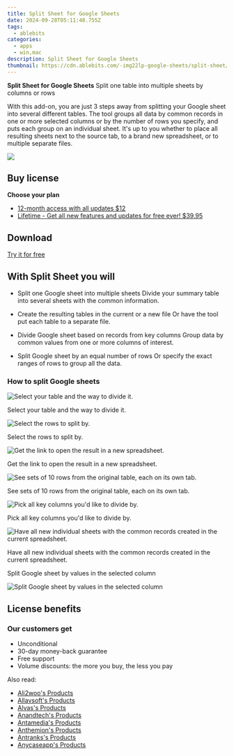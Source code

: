 ```yaml
---
title: Split Sheet for Google Sheets
date: 2024-09-28T05:11:48.755Z
tags: 
  - ablebits
categories: 
  - apps
  - win,mac
description: Split Sheet for Google Sheets
thumbnail: https://cdn.ablebits.com/-img22lp-google-sheets/split-sheet/header-cover.webp
---
```


**Split Sheet for Google Sheets**
Split one table into multiple sheets by columns or rows

With this add-on, you are just 3 steps away from splitting your Google sheet into several different tables. The tool groups all data by common records in one or more selected columns or by the number of rows you specify, and puts each group on an individual sheet. It's up to you whether to place all resulting sheets next to the source tab, to a brand new spreadsheet, or to multiple separate files.

![](https://cdn.ablebits.com/-img22lp-google-sheets/split-sheet/header-cover.webp)

## Buy license

**Choose your plan**

- [12-month access with all updates $12](https://secure.2checkout.com/order/checkout.php?PRODS=4708287&QTY=1&CART=1&AFFILIATE=108875&CARD=2&DESIGN_TYPE=2&SHORT_FORM=1&COUPON=TrSbrExp-MnrAdns-01&CLEAN_CART=ALL&SRC=website)
- [Lifetime - Get all new features and updates for free ever! $39.95](https://secure.2checkout.com/order/checkout.php?PRODS=4708340&QTY=1&AFFILIATE=108875&CART=1&CARD=2&DESIGN_TYPE=2&SHORT_FORM=1&CLEAN_CART=ALL&SRC=website)

## Download

[Try it for free](https://workspace.google.com/marketplace/app/split_sheet/259091386184)

## With Split Sheet you will

-   Split one Google sheet into multiple sheets Divide your summary table into several sheets with the common information.
-   Create the resulting tables in the current or a new file Or have the tool put each table to a separate file.

-   Divide Google sheet based on records from key columns Group data by common values from one or more columns of interest.
-   Split Google sheet by an equal number of rows Or specify the exact ranges of rows to group all the data.

### How to split Google sheets

 ![Select your table and the way to divide it.](https://cdn.ablebits.com/-img22lp-google-sheets/split-sheet/select-table.png)

Select your table and the way to divide it.

 ![Select the rows to split by.](https://cdn.ablebits.com/-img22lp-google-sheets/split-sheet/select-rows.png)

Select the rows to split by.

 ![Get the link to open the result in a new spreadsheet.](https://cdn.ablebits.com/-img22lp-google-sheets/split-sheet/result-new-spreadsheet.png)

Get the link to open the result in a new spreadsheet.

 ![See sets of 10 rows from the original table, each on its own tab.](https://cdn.ablebits.com/-img22lp-google-sheets/split-sheet/split-data-by-rows.png)

See sets of 10 rows from the original table, each on its own tab.

 ![Pick all key columns you'd like to divide by.](https://cdn.ablebits.com/-img22lp-google-sheets/split-sheet/select-columns.png)

Pick all key columns you'd like to divide by.

 ![Have all new individual sheets with the common records created in the current spreadsheet.](https://cdn.ablebits.com/-img22lp-google-sheets/split-sheet/result-current-spreadsheet.png)

Have all new individual sheets with the common records created in the current spreadsheet.

Split Google sheet by values in the selected column

 ![Split Google sheet by values in the selected column](https://cdn.ablebits.com/-img22lp-google-sheets/split-sheet/scheme-split-sheet.png)

## License benefits

### Our customers get

- Unconditional
- 30-day money-back guarantee
- Free support
- Volume discounts: the more you buy, the less you pay 

<ins class="adsbygoogle"
      style="display:block"
      data-ad-client="ca-pub-7571918770474297"
      data-ad-slot="8358498916"
      data-ad-format="auto"
      data-full-width-responsive="true"></ins>

<span class="atpl-alsoreadstyle">Also read:</span>
<div><ul>
<li><a href="https://tools.techidaily.com/ali2woo/products/"><u>Ali2woo's Products</u></a></li>
<li><a href="https://tools.techidaily.com/allavsoft/products/"><u>Allavsoft's Products</u></a></li>
<li><a href="https://tools.techidaily.com/alvas/products/"><u>Alvas's Products</u></a></li>
<li><a href="https://tools.techidaily.com/anandtech/products/"><u>Anandtech's Products</u></a></li>
<li><a href="https://tools.techidaily.com/antamedia/products/"><u>Antamedia's Products</u></a></li>
<li><a href="https://tools.techidaily.com/anthemion/products/"><u>Anthemion's Products</u></a></li>
<li><a href="https://tools.techidaily.com/antranks/products/"><u>Antranks's Products</u></a></li>
<li><a href="https://tools.techidaily.com/anycaseapp/products/"><u>Anycaseapp's Products</u></a></li>
</ul></div>

